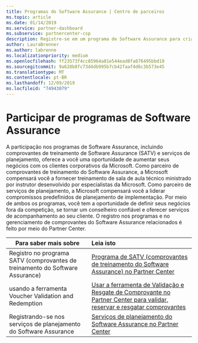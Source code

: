 ```yaml
---
title: Programas do Software Assurance | Centro de parceiros
ms.topic: article
ms.date: 01/14/2019
ms.service: partner-dashboard
ms.subservice: partnercenter-csp
description: Registre-se em um programa de Software Assurance para criar negócios e seja recompensado por fornecer treinamento e planejamento para clientes corporativos.
author: LauraBrenner
ms.author: labrenne
ms.localizationpriority: medium
ms.openlocfilehash: ff23573f4cc85964a81e544ead8fa876495bbd10
ms.sourcegitcommit: 9a628b8fc73d4db995b7cb42faaf4d6c3b573e45
ms.translationtype: MT
ms.contentlocale: pt-BR
ms.lasthandoff: 12/09/2019
ms.locfileid: "74943079"
---
```

# <a name="participate-in-software-assurance-programs"></a>Participar de programas de Software Assurance

A participação nos programas de Software Assurance, incluindo comprovantes de treinamento de Software Assurance (SATV) e serviços de planejamento, oferece a você uma oportunidade de aumentar seus negócios com os clientes corporativos da Microsoft. Como parceiro de comprovantes de treinamento do Software Assurance, a Microsoft compensará você a fornecer treinamento de sala de aula técnico ministrado por instrutor desenvolvido por especialistas da Microsoft. Como parceiro de serviços de planejamento, a Microsoft compensará você a liderar compromissos predefinidos de planejamento de implementação. Por meio de ambos os programas, você tem a oportunidade de definir seus negócios fora da competição, se tornar um conselheiro confiável e oferecer serviços de acompanhamento ao seu cliente. O registro nos programas e no gerenciamento de comprovantes do Software Assurance relacionados é feito por meio do Partner Center.

|**Para saber mais sobre**   |**Leia isto**   |
|--------------------------|:------------------|
|Registro no programa SATV (comprovantes de treinamento do Software Assurance)|[Programa de SATV (comprovantes de treinamento do Software Assurance) no Partner Center](software-assurance-satv.md)|
|usando a ferramenta Voucher Validation and Redemption|[Usar a ferramenta de Validação e Resgate de Comprovante no Partner Center para validar, reservar e resgatar comprovantes](voucher-validation-tool.md)|
|Registrando-se nos serviços de planejamento do Software Assurance|[Serviços de planejamento do Software Assurance no Partner Center](software-assurance-dps.md) 


